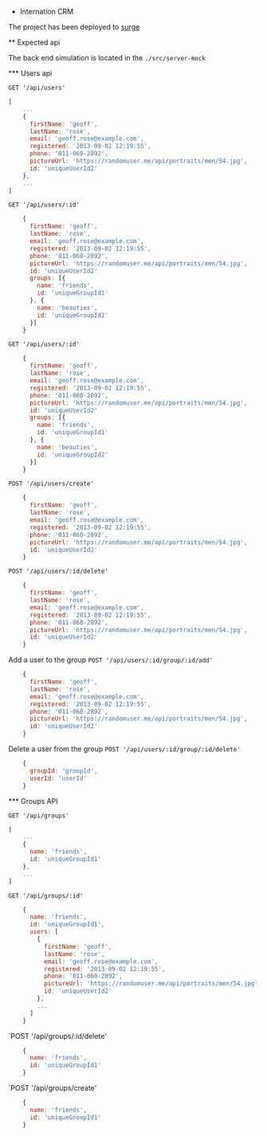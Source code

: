 * Internation CRM

The project has been deployed to [surge](http://antoniopuero.surge.sh)

** Expected api

The back end simulation is located in the `./src/server-mock`

*** Users api

`GET '/api/users'`

```javascript
[
    ...
    {
      firstName: 'geoff',
      lastName: 'rose',
      email: 'geoff.rose@example.com',
      registered: '2013-09-02 12:19:55',
      phone: '011-060-2892',
      pictureUrl: 'https://randomuser.me/api/portraits/men/54.jpg',
      id: 'uniqueUserId2'
    },
    ...
]
```

`GET '/api/users/:id'`

```javascript
    {
      firstName: 'geoff',
      lastName: 'rose',
      email: 'geoff.rose@example.com',
      registered: '2013-09-02 12:19:55',
      phone: '011-060-2892',
      pictureUrl: 'https://randomuser.me/api/portraits/men/54.jpg',
      id: 'uniqueUserId2'
      groups: [{
        name: 'friends',
        id: 'uniqueGroupId1'
      }, {
        name: 'beauties',
        id: 'uniqueGroupId2'
      }]
    }
```

`GET '/api/users/:id'`

```javascript
    {
      firstName: 'geoff',
      lastName: 'rose',
      email: 'geoff.rose@example.com',
      registered: '2013-09-02 12:19:55',
      phone: '011-060-2892',
      pictureUrl: 'https://randomuser.me/api/portraits/men/54.jpg',
      id: 'uniqueUserId2'
      groups: [{
        name: 'friends',
        id: 'uniqueGroupId1'
      }, {
        name: 'beauties',
        id: 'uniqueGroupId2'
      }]
    }
```

`POST '/api/users/create'`

```javascript
    {
      firstName: 'geoff',
      lastName: 'rose',
      email: 'geoff.rose@example.com',
      registered: '2013-09-02 12:19:55',
      phone: '011-060-2892',
      pictureUrl: 'https://randomuser.me/api/portraits/men/54.jpg',
      id: 'uniqueUserId2'
    }
```

`POST '/api/users/:id/delete'`

```javascript
    {
      firstName: 'geoff',
      lastName: 'rose',
      email: 'geoff.rose@example.com',
      registered: '2013-09-02 12:19:55',
      phone: '011-060-2892',
      pictureUrl: 'https://randomuser.me/api/portraits/men/54.jpg',
      id: 'uniqueUserId2'
    }
```

Add a user to the group
`POST '/api/users/:id/group/:id/add'`

```javascript
    {
      firstName: 'geoff',
      lastName: 'rose',
      email: 'geoff.rose@example.com',
      registered: '2013-09-02 12:19:55',
      phone: '011-060-2892',
      pictureUrl: 'https://randomuser.me/api/portraits/men/54.jpg',
      id: 'uniqueUserId2'
    }
```

Delete a user from the group
`POST '/api/users/:id/group/:id/delete'`

```javascript
    {
      groupId: 'groupId',
      userId: 'userId'
    }
```

*** Groups API

`GET '/api/groups'`

```javascript
[
    ...
    {
      name: 'friends',
      id: 'uniqueGroupId1'
    },
    ...
]
```

`GET '/api/groups/:id'`

```javascript
    {
      name: 'friends',
      id: 'uniqueGroupId1',
      users: [
        {
          firstName: 'geoff',
          lastName: 'rose',
          email: 'geoff.rose@example.com',
          registered: '2013-09-02 12:19:55',
          phone: '011-060-2892',
          pictureUrl: 'https://randomuser.me/api/portraits/men/54.jpg',
          id: 'uniqueUserId2'
        },
        ...
      ]
    }
```

`POST '/api/groups/:id/delete'

```javascript
    {
      name: 'friends',
      id: 'uniqueGroupId1'
    }
````

`POST '/api/groups/create'

```javascript
    {
      name: 'friends',
      id: 'uniqueGroupId1'
    }
````
